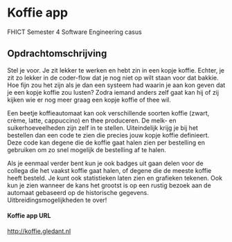 # Koffie app
FHICT Semester 4 Software Engineering casus

## Opdrachtomschrijving
Stel je voor. Je zit lekker te werken en hebt zin in een kopje koffie. Echter, je zit zo lekker in de coder-flow dat je nog niet op wilt staan voor dat bakkie. Hoe fijn zou het zijn als je dan een systeem had waarin je aan kon geven dat je een kopje koffie zou lusten? Zodra iemand anders zelf gaat kan hij of zij kijken wie er nog meer graag een kopje koffie of thee wil.

Een beetje koffieautomaat kan ook verschillende soorten koffie (zwart, crème, latte, cappuccino) en thee produceren. De melk- en suikerhoeveelheden zijn zelf in te stellen. Uiteindelijk krijg je bij het bestellen dan een code te zien die precies jouw kopje koffie definieert. Deze code kan degene die de koffie gaat halen zien per bestelling en gebruiken om zo snel mogelijk de bestelling af te halen.

Als je eenmaal verder bent kun je ook badges uit gaan delen voor de collega die het vaakst koffie gaat halen, of degene die de meeste koffie heeft besteld. Je kunt ook statistieken laten zien en grafieken tekenen. Ook kun je zien wanneer de kans het grootst is op een rustig bezoek aan de automaat gebaseerd op de historische gegevens. Uitbreidingsmogelijkheden te over!

#### Koffie app URL
http://koffie.gledant.nl
